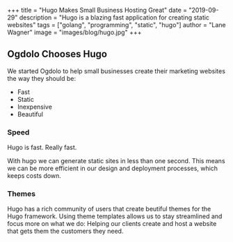 +++
title = "Hugo Makes Small Business Hosting Great"
date = "2019-09-29"
description = "Hugo is a blazing fast application for creating static websites"
tags = ["golang", "programming", "static", "hugo"]
author = "Lane Wagner"
image = "images/blog/hugo.jpg"
+++

## Ogdolo Chooses Hugo

We started Ogdolo to help small businesses create their marketing websites the way they should be:

* Fast
* Static
* Inexpensive
* Beautiful

### Speed

Hugo is fast. Really fast.

With hugo we can generate static sites in less than one second. This means we can be more efficient in our
design and deployment processes, which keeps costs down.

### Themes

Hugo has a rich community of users that create beutiful themes for the Hugo framework. Using theme templates
allows us to stay streamlined and focus more on what we do: Helping our clients create and host a website that
gets them the customers they need.
